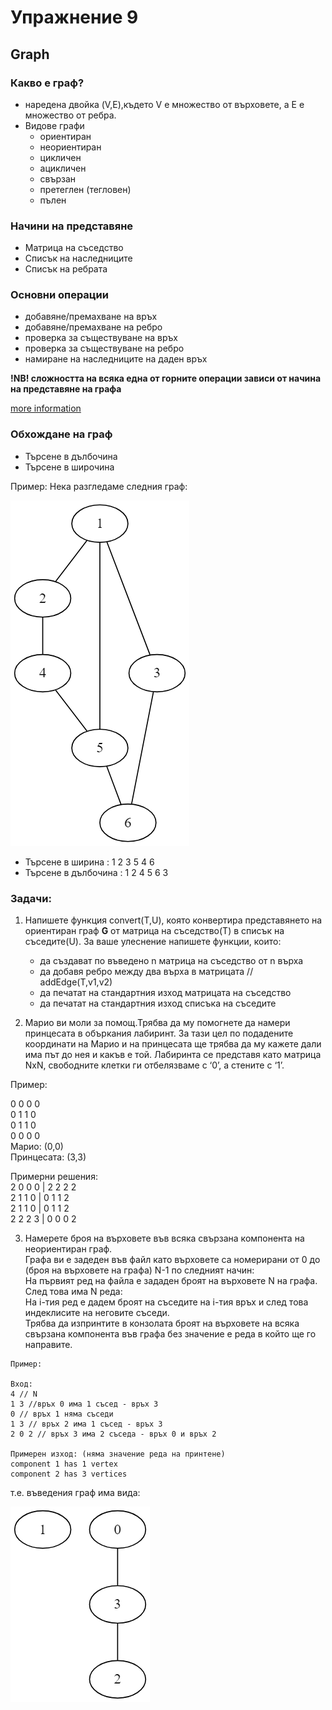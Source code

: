 # Упражнение 9

## Graph

### Какво е граф?
* наредена двойка (V,E),където V e множество от върховете, а E e множество от ребра.
* Видове графи
	* ориентиран
	* неориентиран
	* цикличен
	* ацикличен
	* свързан
	* претеглен (тегловен)
	* пълен

### Начини на представяне
* Матрица на съседство
* Списък на наследниците
* Списък на ребрата

### Основни операции

* добавяне/премахване на връх
* добавяне/премахване на ребро
* проверка за съществуване на връх
* проверка за съществуване на ребро
* намиране на наследниците на даден връх

**!NB! сложността на всяка една от горните операции зависи от начина на представяне на графа**

[more information](https://en.wikipedia.org/wiki/Graph_(abstract_data_type))

### Обхождане на граф

* Търсене в дълбочинa
* Търсене в широчина

Пример: Нека разгледаме следния граф:

![](example.png)

* Търсене в ширина :  1 2 3 5 4 6
* Търсене в дълбочина : 1 2 4 5 6 3

### Задачи:

1. Напишете функция convert(T,U), която конвертира представянето на ориентиран граф **G** от матрица на съседство(Т) в списък на съседите(U). За ваше улеснение напишете функции, които: 
	* да създават по въведено n матрица на съседство от n върха
	* да добавя ребро между два върха в матрицата // addEdge(T,v1,v2)
	* да печатат на стандартния изход матрицата на съседство
	* да печатат на стандартния изход списъка на съседите

2. Марио ви моли за помощ.Трябва да му помогнете да намери принцесата в объркания лабиринт. За тази цел по подадените координати на Марио и на принцесата ще трябва да му кажете дали има път до нея и какъв е той. Лабиринта се представя като матрица NxN, свободните клетки ги отбелязваме с ‘0’, а стените с ‘1’.

Пример:

0 0 0 0</br>
0 1 1 0</br>
0 1 1 0</br>
0 0 0 0</br>
Марио: (0,0)</br>
Принцесата: (3,3)</br>

Примерни решения:</br>
2 0 0 0    |    2 2 2 2 </br>
2 1 1 0    |    0 1 1 2 </br>
2 1 1 0    |    0 1 1 2 </br>
2 2 2 3    |    0 0 0 2 </br>

3. Намерете броя на върховете във всяка свързана компонента на неориентиран граф.</br>
Графа ви е задеден във файл като върховете са номерирани от 0 до (броя на върховете на графа) N-1 по следният начин:</br>
На първият ред на файла е зададен броят на върховете N на графа.</br>
След това има N реда:</br>
На i-тия ред е дадем броят на съседите на i-тия връх и след това индеклисите на неговите съседи.</br>
Трябва да изпринтите в конзолата броят на върховете на всяка свързана компонента във графа без значение е реда в който ще го направите.</br>

````
Пример:

Вход:
4 // N
1 3 //връх 0 има 1 съсед - връх 3
0 // връх 1 няма съседи
1 3 // връх 2 има 1 съсед - връх 3
2 0 2 // връх 3 има 2 съседа - връх 0 и връх 2

Примерен изход: (няма значение реда на принтене)
component 1 has 1 vertex
component 2 has 3 vertices

````

т.е. въведения граф има вида: 

![](task3_graph.png)






